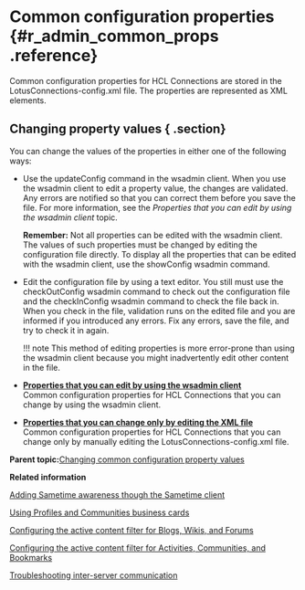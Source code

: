 # Common configuration properties {#r_admin_common_props .reference}

Common configuration properties for HCL Connections are stored in the LotusConnections-config.xml file. The properties are represented as XML elements.

## Changing property values { .section}

You can change the values of the properties in either one of the following ways:

-   Use the updateConfig command in the wsadmin client. When you use the wsadmin client to edit a property value, the changes are validated. Any errors are notified so that you can correct them before you save the file. For more information, see the *Properties that you can edit by using the wsadmin client* topic.

    **Remember:** Not all properties can be edited with the wsadmin client. The values of such properties must be changed by editing the configuration file directly. To display all the properties that can be edited with the wsadmin client, use the showConfig wsadmin command.

-   Edit the configuration file by using a text editor. You still must use the checkOutConfig wsadmin command to check out the configuration file and the checkInConfig wsadmin command to check the file back in. When you check in the file, validation runs on the edited file and you are informed if you introduced any errors. Fix any errors, save the file, and try to check it in again.

    !!! note
    This method of editing properties is more error-prone than using the wsadmin client because you might inadvertently edit other content in the file.


-   **[Properties that you can edit by using the wsadmin client](../admin/r_admin_common_props_wsadmin.md)**  
Common configuration properties for HCL Connections that you can change by using the wsadmin client.
-   **[Properties that you can change only by editing the XML file](../admin/r_admin_common_props_edit-xml.md)**  
Common configuration properties for HCL Connections that you can change only by manually editing the LotusConnections-config.xml file.

**Parent topic:**[Changing common configuration property values](../admin/t_admin_common_changing_config.md)

**Related information**  


[Adding Sametime awareness though the Sametime client](../admin/t_admin_common_add_st_awareness.md)

[Using Profiles and Communities business cards](../customize/c_admin_profiles_biz_cards.md)

[Configuring the active content filter for Blogs, Wikis, and Forums](../secure/t_sec_change_acf_config.md)

[Configuring the active content filter for Activities, Communities, and Bookmarks](../secure/t_sec_change_acf_config_ckeditor.md)

[Troubleshooting inter-server communication](../troubleshoot/t_troubleshooting_server_communication.md)


